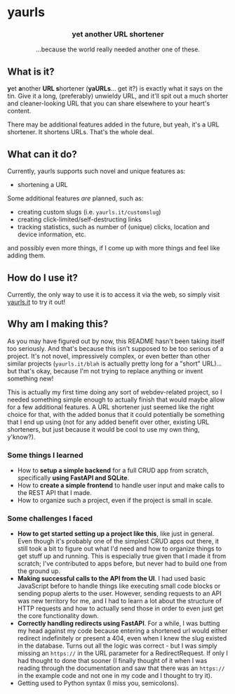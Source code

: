 # yaurls

<h3 align=center>
  yet another URL shortener
</h3>

<p align=center>
  ...because the world really needed another one of these.
</p>

## What is it?

**y**et **a**nother **URL s**hortener (**yaURLs**... get it?) is exactly what it says on the tin. Give it a long, (preferably) unwieldy URL, and it'll spit out a much shorter and cleaner-looking URL that you can share elsewhere to your heart's content. 

There may be additional features added in the future, but yeah, it's a URL shortener. It shortens URLs. That's the whole deal.

## What can it do?

Currently, yaurls supports such novel and unique features as:

- shortening a URL

Some additional features _are_ planned, such as:

- creating custom slugs (i.e. `yaurls.it/customslug`)
- creating click-limited/self-destructing links
- tracking statistics, such as number of (unique) clicks, location and device information, etc.

and possibly even more things, if I come up with more things and feel like adding them.

## How do I use it?

Currently, the only way to use it is to access it via the web, so simply visit [yaurls.it](https://www.youtube.com/watch?v=dQw4w9WgXcQ) to try it out!

## Why am I making this?

As you may have figured out by now, this README hasn't been taking itself too seriously. And that's because this isn't supposed to be too serious of a project. It's not novel, impressively complex, or even better than other similar projects (`yaurls.it/blah` is actually pretty long for a "short" URL)... but that's okay, because I'm not trying to replace anything or invent something new!

This is actually my first time doing any sort of webdev-related project, so I needed something simple enough to actually finish that would maybe allow for a few additional features. A URL shortener just seemed like the right choice for that, with the added bonus that it could potentially be something that I end up using (not for any added benefit over other, existing URL shorteners, but just because it would be cool to use my own thing, y'know?).

### Some things I learned
- How to **setup a simple backend** for a full CRUD app from scratch, specifically **using FastAPI and SQLite**.
- How to **create a simple frontend** to handle user input and make calls to the REST API that I made.
- How to organize such a project, even if the project is small in scale.

### Some challenges I faced
- **How to get started setting up a project like this**, like just in general. Even though it's probably one of the simplest CRUD apps out there, it still took a bit to figure out what I'd need and how to organize things to get stuff up and running. This is especially true given that I made it from scratch; I've contributed to apps before, but never had to build one from the ground up.
- **Making successful calls to the API from the UI**. I had used basic JavaScript before to handle things like executing small code blocks or sending popup alerts to the user. However, sending requests to an API was new territory for me, and I had to learn a lot about the structure of HTTP requests and how to actually send those in order to even just get the core functionality down.
- **Correctly handling redirects using FastAPI**. For a while, I was butting my head against my code because entering a shortened url would either redirect indefinitely or present a 404, even when I knew the slug existed in the database. Turns out all the logic was correct - but I was simply missing an `https://` in the URL parameter for a RedirectRequest. If only I had thought to done that sooner (I finally thought of it when I was reading through the documentation and saw that there was an `https://` in the example code and not one in my code and I thought to try it).
- Getting used to Python syntax (I miss you, semicolons).
